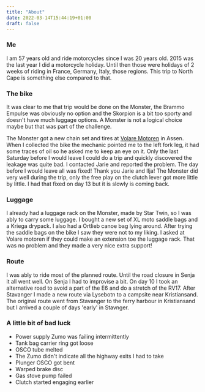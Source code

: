 ```yaml
---
title: "About"
date: 2022-03-14T15:44:19+01:00
draft: false
---
```

### Me
I am 57 years old and ride motorcycles since I was 20 years old.
2015 was the last year I did a motorcycle holiday. Until then those were holidays
of 2 weeks of riding in France, Germany, Italy, those regions.
This trip to North Cape is something else compared to that.

### The bike
It was clear to me that trip would be done on the Monster, the Brammo Empulse was obviously no option
and the Skorpion is a bit too sporty and doesn't have much luggage options. A Monster is not a logical
choice maybe but that was part of the challenge.

The Monster got a new chain set and tires at <a href="https://volaremotoren.nl/" target="_blank">
Volare Motoren</a> in Assen. When I collected the bike the mechanic pointed me to the left
fork leg, it had some traces of oil so he asked me to keep an eye on it.
Only the last Saturday before I would leave I could do a trip and quickly discovered the leakage was
quite bad. I contacted Jarie and reported the problem. The day before I would leave all was fixed!
Thank you Jarie and Ilja!
The Monster did very well during the trip, only the free play on the clutch lever got more little by little.
I had that fixed on day 13 but it is slowly is coming back.

### Luggage
I already had a luggage rack on the Monster, made by Star Twin, so I was ably to carry some luggage.
I bought a new set of XL moto saddle bags and a Kriega drypack. I also had a Ortlieb canoe bag lying
around. After trying the saddle bags on the bike I saw they were not to my liking. I asked at Volare motoren
if they could make an extension toe the luggage rack. That was no problem and they made a very nice
extra support!


### Route
I was ably to ride most of the planned route. Until the road closure in Senja it all went well. On Senja I had
to improvise a bit.
On day 10 I took an alternative road to avoid a part of the E6 and do a stretch of the RV17.
After Stavanger I made a new route via Lysebotn to a campsite near Kristiansand. The original route went
from Stavanger to the ferry harbour in Kristiansand but I arrived a couple of days 'early' in Stavnger.


### A little bit of bad luck
- Power supply Zumo was failing intermittently
- Tank bag carrier ring got loose
- OSCO tube melted
- The Zumo didn't indicate all the highway exits I had to take
- Plunger OSCO got bent
- Warped brake disc
- Gas stove pump failed
- Clutch started engaging earlier

